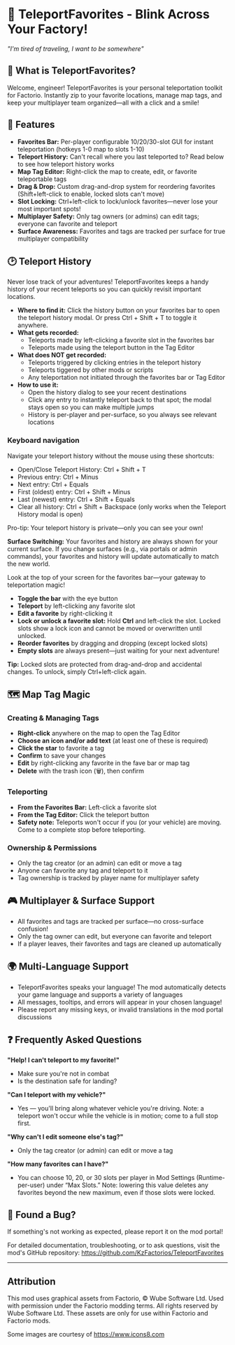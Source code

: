 
# 🌟 TeleportFavorites - Blink Across Your Factory!

*"I'm tired of traveling, I want to be somewhere"*

## 📖 What is TeleportFavorites?

Welcome, engineer! TeleportFavorites is your personal teleportation toolkit for Factorio. Instantly zip to your favorite locations, manage map tags, and keep your multiplayer team organized—all with a click and a smile!

## 🚀 Features

- **Favorites Bar:** Per-player configurable 10/20/30-slot GUI for instant teleportation (hotkeys 1-0 map to slots 1-10)
- **Teleport History:** Can't recall where you last teleported to? Read below to see how teleport history works
- **Map Tag Editor:** Right-click the map to create, edit, or favorite teleportable tags
- **Drag & Drop:** Custom drag-and-drop system for reordering favorites (Shift+left-click to enable, locked slots can't move)
- **Slot Locking:** Ctrl+left-click to lock/unlock favorites—never lose your most important spots!
- **Multiplayer Safety:** Only tag owners (or admins) can edit tags; everyone can favorite and teleport
- **Surface Awareness:** Favorites and tags are tracked per surface for true multiplayer compatibility


## 🕑 Teleport History


Never lose track of your adventures! TeleportFavorites keeps a handy history of your recent teleports so you can quickly revisit important locations.


- **Where to find it:** Click the history button on your favorites bar to open the teleport history modal. Or press Ctrl + Shift + T to toggle it anywhere.
- **What gets recorded:**
	- Teleports made by left-clicking a favorite slot in the favorites bar
	- Teleports made using the teleport button in the Tag Editor
- **What does NOT get recorded:**
	- Teleports triggered by clicking entries in the teleport history
	- Teleports tiggered by other mods or scripts
	- Any teleportation not initiated through the favorites bar or Tag Editor
- **How to use it:**
	- Open the history dialog to see your recent destinations
	- Click any entry to instantly teleport back to that spot; the modal stays open so you can make multiple jumps
	- History is per-player and per-surface, so you always see relevant locations

### Keyboard navigation
Navigate your teleport history without the mouse using these shortcuts:

- Open/Close Teleport History: Ctrl + Shift + T
- Previous entry: Ctrl + Minus
- Next entry: Ctrl + Equals
- First (oldest) entry: Ctrl + Shift + Minus
- Last (newest) entry: Ctrl + Shift + Equals
- Clear all history: Ctrl + Shift + Backspace (only works when the Teleport History modal is open)

Pro-tip: Your teleport history is private—only you can see your own!

**Surface Switching:** Your favorites and history are always shown for your current surface. If you change surfaces (e.g., via portals or admin commands), your favorites and history will update automatically to match the new world.


Look at the top of your screen for the favorites bar—your gateway to teleportation magic!

- **Toggle the bar** with the eye button
- **Teleport** by left-clicking any favorite slot
- **Edit a favorite** by right-clicking it
- **Lock or unlock a favorite slot:** Hold **Ctrl** and left-click the slot. Locked slots show a lock icon and cannot be moved or overwritten until unlocked.
- **Reorder favorites** by dragging and dropping (except locked slots)
- **Empty slots** are always present—just waiting for your next adventure!

**Tip:** Locked slots are protected from drag-and-drop and accidental changes. To unlock, simply Ctrl+left-click again.


## 🗺️ Map Tag Magic

### Creating & Managing Tags

- **Right-click** anywhere on the map to open the Tag Editor
- **Choose an icon and/or add text** (at least one of these is required)
- **Click the star** to favorite a tag
- **Confirm** to save your changes
- **Edit** by right-clicking any favorite in the fave bar or map tag
- **Delete** with the trash icon (🗑️), then confirm

### Teleporting

- **From the Favorites Bar:** Left-click a favorite slot
- **From the Tag Editor:** Click the teleport button
 - **Safety note:** Teleports won't occur if you (or your vehicle) are moving. Come to a complete stop before teleporting.

### Ownership & Permissions

- Only the tag creator (or an admin) can edit or move a tag
- Anyone can favorite any tag and teleport to it
- Tag ownership is tracked by player name for multiplayer safety

## 🎮 Multiplayer & Surface Support

- All favorites and tags are tracked per surface—no cross-surface confusion!
- Only the tag owner can edit, but everyone can favorite and teleport
- If a player leaves, their favorites and tags are cleaned up automatically 


## 🌍 Multi-Language Support

- TeleportFavorites speaks your language! The mod automatically detects your game language and supports a variety of languages
- All messages, tooltips, and errors will appear in your chosen language!
- Please report any missing keys, or invalid translations in the mod portal discussions


## ❓ Frequently Asked Questions

**"Help! I can't teleport to my favorite!"**
- Make sure you're not in combat
- Is the destination safe for landing?

**"Can I teleport with my vehicle?"**
- Yes — you'll bring along whatever vehicle you're driving. Note: a teleport won't occur while the vehicle is in motion; come to a full stop first.

**"Why can't I edit someone else's tag?"**
- Only the tag creator (or admin) can edit or move a tag

**"How many favorites can I have?"**
- You can choose 10, 20, or 30 slots per player in Mod Settings (Runtime-per-user) under “Max Slots.” Note: lowering this value deletes any favorites beyond the new maximum, even if those slots were locked.

## 🐞 Found a Bug?

If something's not working as expected, please report it on the mod portal!

For detailed documentation, troubleshooting, or to ask questions, visit the mod's GitHub repository:
https://github.com/KzFactorios/TeleportFavorites

---

## Attribution

This mod uses graphical assets from Factorio, © Wube Software Ltd. Used with permission under the Factorio modding terms. All rights reserved by Wube Software Ltd. These assets are only for use within Factorio and Factorio mods.

Some images are courtesy of https://www.icons8.com
